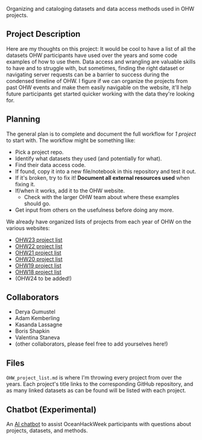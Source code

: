 Organizing and cataloging datasets and data access methods used in OHW projects. 

## Project Description

Here are my thoughts on this project: It would be cool to have a list of all the datasets OHW participants have used over the years and some code examples of how to use them. Data access and wrangling are valuable skills to have and to struggle with, but sometimes, finding the right dataset or navigating server requests can be a barrier to success during the condensed timeline of OHW. I figure if we can organize the projects from past OHW events and make them easily navigable on the website, it'll help future participants get started quicker working with the data they're looking for. 

## Planning

The general plan is to complete and document the full workflow for *1 project* to start with. The workflow might be something like:
- Pick a project repo.
- Identify what datasets they used (and potentially for what).
- Find their data access code.
- If found, copy it into a new file/notebook in this repository and test it out.
- If it's broken, try to fix it! **Document all external resources used** when fixing it.
- If/when it works, add it to the OHW website.
  - Check with the larger OHW team about where these examples should go.
- Get input from others on the usefulness before doing any more.

We already have organized lists of projects from each year of OHW on the various websites:
- [OHW23 project list](https://oceanhackweek.org/ohw23/projects/projects_thisyear.html)
- [OHW22 project list](https://oceanhackweek.org/ohw22/projects/projects_thisyear.html)
- [OHW21 project list](https://oceanhackweek.org/ohw-resources/projects/projectlist/)
- [OHW20 project list](https://oceanhackweek.org/ohw21/projects_2020.html)
- [OHW19 project list](https://oceanhackweek.org/ohw19/projects_2019.html)
- [OHW18 project list](https://oceanhackweek.org/ohw2018/projects.html)
- (OHW24 to be added!)

  
## Collaborators 

- Derya Gumustel
- Adam Kemberling
- Kasanda Lassagne
- Boris Shapkin
- Valentina Staneva
- (other collaborators, please feel free to add yourselves here!)

## Files

`OHW_project_list.md` is where I'm throwing every project from over the years. Each project's title links to the corresponding GitHub repository, and as many linked datasets as can be found will be listed with each project. 

## Chatbot (Experimental) 
An [AI chatbot](https://huggingface.co/spaces/boryasbora/chatbot_ohw_projects) to assist OceanHackWeek participants with questions about projects, datasets, and methods.
